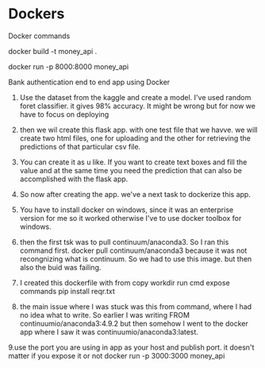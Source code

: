 # Dockers

Docker commands


docker build -t money_api .

docker run -p 8000:8000 money_api

Bank authentication end to end app using Docker

1. Use the dataset from the kaggle and create a model. I've used random foret classifier. it gives 98% accuracy. It might be wrong but for now we have to focus on deploying

2. then we wil create this flask app. with one test file that we havve. we will create two html files, one for uploading and the other for retrieving  the predictions of that particular csv file.

3. You can create it as u like. If you want to create text boxes and fill the value and at the same time you need the prediction that can also be accomplished with the flask app.

4. So now after creating the app. we've a next task to dockerize this app.

5. You have to install docker on windows, since it was an enterprise version for me so it worked otherwise I've to use docker toolbox for windows.

6. then the first tsk was to pull continuum/anaconda3. So I ran this command first. docker pull continuum/anaconda3 because it was not recongnizing what is continuum. So we had to use this image. but then also the buid was failing.

7. I created this dockerfile with from copy workdir run cmd expose commands pip install reqr.txt 

8. the main issue where I was stuck was this from command, where I had no idea what to write. So earlier I was writing FROM continuumio/anaconda3:4.9.2
but then somehow I went to the docker app where I saw it was continuumio/anaconda3:latest. 

9.use the port you are using in app as your host and publish port. it doesn't matter if you expose it or not
docker run -p 3000:3000 money_api
